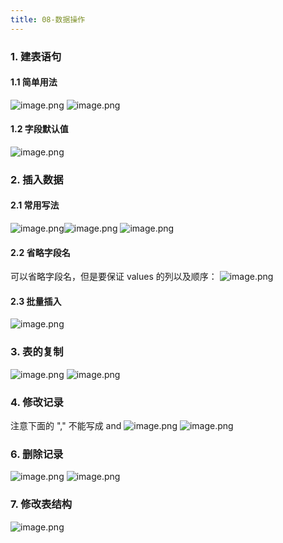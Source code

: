 ```yaml
---
title: 08-数据操作
---
```


### 1. 建表语句

#### 1.1 简单用法

![image.png](http://s3.airtlab.com/mysql/1601908348937-91b4e3ca-3cbd-4199-9a35-c0bf441ed945.png)
![image.png](http://s3.airtlab.com/mysql/1601908524229-e532c80a-f39d-4d25-938d-914ec4d70c4c.png) 

#### 1.2 字段默认值

![image.png](http://s3.airtlab.com/mysql/1601908863955-f6ddc28a-941e-487d-90b8-ea324fd5b6ad.png) 

### 2. 插入数据

#### 2.1 常用写法

![image.png](http://s3.airtlab.com/mysql/1601908658192-2a84e38b-b707-4639-b654-5df9ec8d2ad9.png)![image.png](http://s3.airtlab.com/mysql/1601908673495-dbf776f8-4c94-4c21-a7da-2301723a921c.png)
![image.png](http://s3.airtlab.com/mysql/1601908737038-5ff5c405-ab89-4411-855e-33d469380124.png)

#### 2.2 省略字段名

可以省略字段名，但是要保证 values 的列以及顺序：
![image.png](http://s3.airtlab.com/mysql/1601909044000-e89f9579-9ff0-4d2f-bcb7-189b0cab46d6.png) 

#### 2.3 批量插入

![image.png](http://s3.airtlab.com/mysql/1601909161876-242d4b31-8dfb-4f4b-958d-83e25a0c10bc.png) 

### 3. 表的复制

![image.png](http://s3.airtlab.com/mysql/1601909315690-1ae48412-b540-497f-8e51-ce34d004c5c3.png)
![image.png](http://s3.airtlab.com/mysql/1601909348517-e4adea1a-82b4-45e2-9cd9-7a6fea71791a.png)

### 4. 修改记录

注意下面的 "," 不能写成 and
![image.png](http://s3.airtlab.com/mysql/1601909474821-7725e949-a4f0-4b28-8057-c02c4f66f783.png)
![image.png](http://s3.airtlab.com/mysql/1601909587175-31bbacf8-bf6f-4ee0-b87e-f90e250bb899.png)

### 6. 删除记录

![image.png](http://s3.airtlab.com/mysql/1601948470266-14b2c449-0976-46b0-b724-2d59f3402248.png)
![image.png](http://s3.airtlab.com/mysql/1601950008844-b5078395-850a-4722-8efd-0fb98e35257d.png)

### 7. 修改表结构

![image.png](http://s3.airtlab.com/mysql/1601949016580-ebec25be-b18f-4f8d-8ed4-617e6346c1e8.png)
